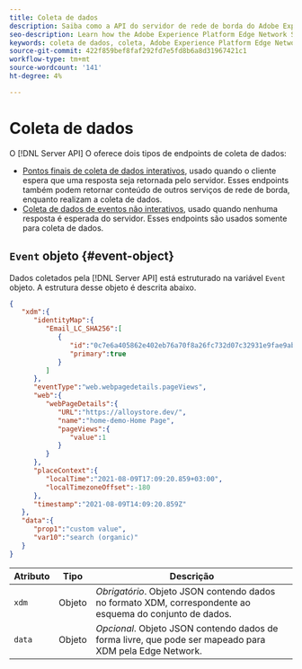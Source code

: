 ```yaml
---
title: Coleta de dados
description: Saiba como a API do servidor de rede de borda do Adobe Experience Platform estrutura os dados coletados
seo-description: Learn how the Adobe Experience Platform Edge Network Server API structures the collected data
keywords: coleta de dados, coleta, Adobe Experience Platform Edge Network, api, estrutura
source-git-commit: 422f859bef8faf292fd7e5fd8b6a8d31967421c1
workflow-type: tm+mt
source-wordcount: '141'
ht-degree: 4%

---
```



# Coleta de dados

O [!DNL Server API] O oferece dois tipos de endpoints de coleta de dados:

* [Pontos finais de coleta de dados interativos](interactive-data-collection.md), usado quando o cliente espera que uma resposta seja retornada pelo servidor. Esses endpoints também podem retornar conteúdo de outros serviços de rede de borda, enquanto realizam a coleta de dados.
* [Coleta de dados de eventos não interativos](non-interactive-data-collection.md), usado quando nenhuma resposta é esperada do servidor. Esses endpoints são usados somente para coleta de dados.

## `Event` objeto {#event-object}

Dados coletados pela [!DNL Server API] está estruturado na variável `Event` objeto. A estrutura desse objeto é descrita abaixo.

```json
{
   "xdm":{
      "identityMap":{
         "Email_LC_SHA256":[
            {
               "id":"0c7e6a405862e402eb76a70f8a26fc732d07c32931e9fae9ab1582911d2e8a3b",
               "primary":true
            }
         ]
      },
      "eventType":"web.webpagedetails.pageViews",
      "web":{
         "webPageDetails":{
            "URL":"https://alloystore.dev/",
            "name":"home-demo-Home Page",
            "pageViews":{
               "value":1
            }
         }
      },
      "placeContext":{
         "localTime":"2021-08-09T17:09:20.859+03:00",
         "localTimezoneOffset":-180
      },
      "timestamp":"2021-08-09T14:09:20.859Z"
   },
   "data":{
      "prop1":"custom value",
      "var10":"search (organic)"
   }
}
```

| Atributo | Tipo | Descrição |
| --- | --- | --- |
| `xdm` | Objeto | *Obrigatório*. Objeto JSON contendo dados no formato XDM, correspondente ao esquema do conjunto de dados. |
| `data` | Objeto | *Opcional*. Objeto JSON contendo dados de forma livre, que pode ser mapeado para XDM pela Edge Network. |

